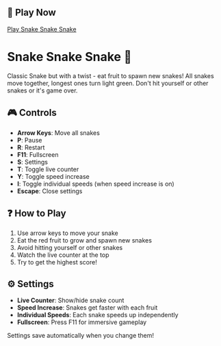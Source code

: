 ## 🚀 Play Now

[Play Snake Snake Snake](https://pennycake.github.io/snake-snake-snake)

# Snake Snake Snake 🐍

Classic Snake but with a twist - eat fruit to spawn new snakes! All snakes move together, longest ones turn light green. Don't hit yourself or other snakes or it's game over.

## 🎮 Controls

- **Arrow Keys**: Move all snakes
- **P**: Pause
- **R**: Restart
- **F11**: Fullscreen
- **S**: Settings
- **T**: Toggle live counter
- **Y**: Toggle speed increase
- **I**: Toggle individual speeds (when speed increase is on)
- **Escape**: Close settings

## ❓ How to Play

1. Use arrow keys to move your snake
2. Eat the red fruit to grow and spawn new snakes
3. Avoid hitting yourself or other snakes
4. Watch the live counter at the top
5. Try to get the highest score!

## ⚙️ Settings

- **Live Counter**: Show/hide snake count
- **Speed Increase**: Snakes get faster with each fruit
- **Individual Speeds**: Each snake speeds up independently
- **Fullscreen**: Press F11 for immersive gameplay

Settings save automatically when you change them!